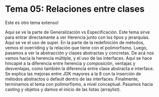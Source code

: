 # Tema 05: Relaciones entre clases

Este es otro tema extenso!

Aqui se ve la parte de Generalización vs Especificación.
Este tema sirve para entrar directamente a ver Herencia junto con los tipos y jerarquías.
Aquí se ve el uso de super.
En la parte de la redefinición de métodos, vemos el overriding y la relación que tiene con el polimorfismo.
Luego, pasamos a ver la abstracción y clases abstractas y concretas.
De acá nos vamos hacia la herencia múltiple, y el uso de las interfaces.
Aquí se hace hincapié a la diferencia entre herencia y composición, ventajas y desventajas, como también la diferencia entre clase abstracta e interface.
Se explica las mejoras entre JDK mayores a la 8 con la inserción de métodos abstractos o default dentro de las interfaces.
Finalmente, terminamos el tema con polimorfismo, a nivel conceptual.
Pasamos hacia casting y objetos y damos el inicio de las listas (arraylist).
